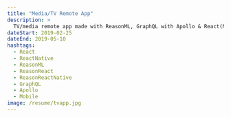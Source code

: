 ```yaml
---
title: "Media/TV Remote App"
description: >
  TV/media remote app made with ReasonML, GraphQL with Apollo & React(Native)
dateStart: 2019-02-25
dateEnd: 2019-05-10
hashtags:
  - React
  - ReactNative
  - ReasonML
  - ReasonReact
  - ReasonReactNative
  - GraphQL
  - Apollo
  - Mobile
image: /resume/tvapp.jpg
---
```

